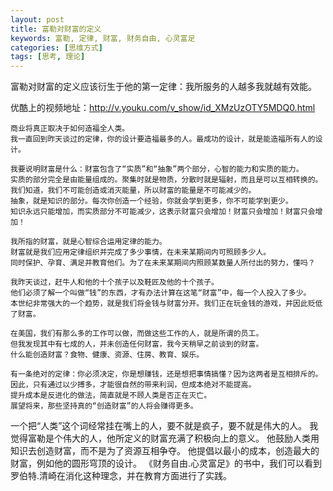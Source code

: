 ```yaml
---
layout: post
title: 富勒对财富的定义
keywords: 富勒, 定律, 财富, 财务自由, 心灵富足
categories: [思维方式]
tags: [思考, 理论]
---
```

富勒对财富的定义应该衍生于他的第一定律：我所服务的人越多我就越有效能。

优酷上的视频地址：http://v.youku.com/v_show/id_XMzUzOTY5MDQ0.html

	商业将真正取决于如何造福全人类。
	我一直回到昨天谈过的定律，你的设计要造福最多的人。最成功的设计，就是能造福所有人的设计。
	
	我要说明财富是什么：财富包含了“实质”和“抽象”两个部分，心智的能力和实质的能力。
	实质的部分完全是由能量组成的。聚集时就是物质，分散时就是辐射，而且是可以互相转换的。
	我们知道，我们不可能创造或消灭能量，所以财富的能量是不可能减少的。
	抽象，就是知识的部分。每次你创造一个经验，你就会学到更多，你不可能学到更少。
	知识永远只能增加，而实质部分不可能减少，这表示财富只会增加！财富只会增加！财富只会增加！
	
	我所指的财富，就是心智综合运用定律的能力。
	财富就是我们应用定律组织并完成了多少事情，在未来某期间内可照顾多少人。
	同时保护、孕育、满足并教育他们。为了在未来某期间内照顾某数量人所付出的努力，懂吗？
	
	我昨天谈过，赶牛人和他的十个孩子以及鞋匠及他的十个孩子。
	他们必须了解一个叫做“钱”的东西，才有办法计算在这笔“财富”中，每一个人投入了多少。
	本世纪非常强大的一个趋势，就是我们将金钱与财富分开。我们正在玩金钱的游戏，并因此贬低了财富。
	
	在美国，我们有那么多的工作可以做，而做这些工作的人，就是所谓的员工。
	但我发现其中有七成的人，并未创造任何财富，我今天稍早之前谈到的财富。
	什么能创造财富？食物、健康、资源、住房、教育、娱乐。
	
	有一条绝对的定律：你必须决定，你是想赚钱，还是想把事情搞懂？因为这两者是互相排斥的。
	因此，只有通过以少搏多，才能很自然的带来利润，但成本绝对不能提高。
	提升成本是反进化的做法，简直就是不顾人类是否正在灭亡。
	展望将来，那些坚持真的“创造财富”的人将会赚得更多。

一个把“人类”这个词经常挂在嘴上的人，要不就是疯子，要不就是伟大的人。
我觉得富勒是个伟大的人，他所定义的财富充满了积极向上的意义。
他鼓励人类用知识去创造财富，而不是为了资源互相争夺。
他提倡以最小的成本，创造最大的财富，例如他的圆形穹顶的设计。
《财务自由.心灵富足》的书中，我们可以看到罗伯特.清崎在消化这种理念，并在教育方面进行了实践。